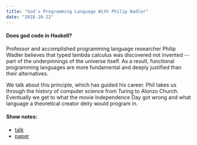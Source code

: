 ```yaml
---
title: "God's Programming Language With Philip Wadler"
date: "2018-10-22"
---
```


#### **Does god code in Haskell?**

Professor and accomplished programming language researcher Philip Wadler believes that typed lambda calculus was discovered not invented -- part of the underpinnings of the universe itself. As a result, functional programming languages are more fundamental and deeply justified than their alternatives.

We talk about this principle, which has guided his career. Phil takes us through the history of computer science from Turing to Alonzo Church. Eventually we get to what the movie Independence Day got wrong and what language a theoretical creator deity would program in.

#### **Show notes:**

- [talk](https://www.youtube.com/watch?v=IOiZatlZtGU)
- [paper](http://homepages.inf.ed.ac.uk/wadler/papers/propositions-as-types/propositions-as-types.pdf)
